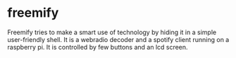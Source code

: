# freemify
Freemify tries to make a smart use of technology by hiding it in a simple user-friendly shell. It is a webradio decoder and a spotify client running on a raspberry pi. It is controlled by few buttons and an lcd screen. 
